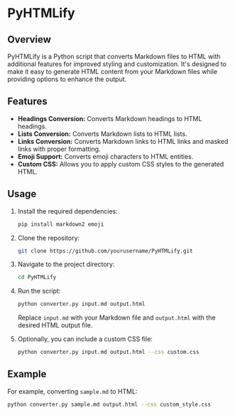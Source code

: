 # PyHTMLify

## Overview

PyHTMLify is a Python script that converts Markdown files to HTML with additional features for improved styling and customization. It's designed to make it easy to generate HTML content from your Markdown files while providing options to enhance the output.

## Features

- **Headings Conversion:** Converts Markdown headings to HTML headings.
- **Lists Conversion:** Converts Markdown lists to HTML lists.
- **Links Conversion:** Converts Markdown links to HTML links and masked links with proper formatting.
- **Emoji Support:** Converts emoji characters to HTML entities.
- **Custom CSS:** Allows you to apply custom CSS styles to the generated HTML.

## Usage

1. Install the required dependencies:
    ```bash
    pip install markdown2 emoji
    ```

2. Clone the repository:
    ```bash
    git clone https://github.com/yourusername/PyHTMLify.git
    ```

3. Navigate to the project directory:
    ```bash
    cd PyHTMLify
    ```

4. Run the script:
    ```bash
    python converter.py input.md output.html
    ```

    Replace `input.md` with your Markdown file and `output.html` with the desired HTML output file.

5. Optionally, you can include a custom CSS file:
    ```bash
    python converter.py input.md output.html --css custom.css
    ```

## Example

For example, converting `sample.md` to HTML:
```bash
python converter.py sample.md output.html --css custom_style.css
